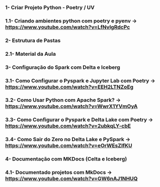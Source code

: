 ### 1- Criar Projeto Python - Poetry / UV
### 1.1- Criando ambientes python com poetry e pyenv -> https://www.youtube.com/watch?v=LfNvlgRdcPc

### 2- Estrutura de Pastas 
### 2.1- Material da Aula

### 3- Configuração do Spark com Delta e Iceberg 
### 3.1- Como Configurar o Pyspark e Jupyter Lab com Poetry -> https://www.youtube.com/watch?v=EEH2LTNZoEg
### 3.2- Como Usar Python com Apache Spark? -> https://www.youtube.com/watch?v=WwrX1YVmOyA
### 3.3- Como Configurar o Pyspark e Delta Lake com Poetry -> https://www.youtube.com/watch?v=2ubkqLY-cbE
### 3.4- Como Sair do Zero no Delta Lake e PySpark -> https://www.youtube.com/watch?v=eOrWEsZIfKU

### 4- Documentação com MKDocs (Celta e Iceberg)
### 4.1- Documentado projetos com MkDocs -> https://www.youtube.com/watch?v=GW6nAJ1NHUQ
